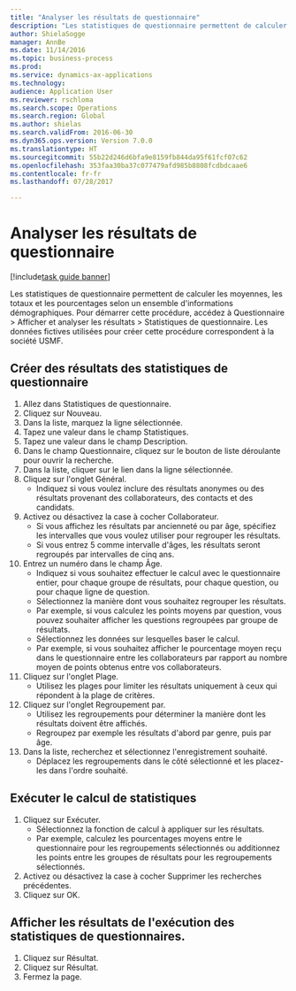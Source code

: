 ```yaml
--- 
title: "Analyser les résultats de questionnaire"
description: "Les statistiques de questionnaire permettent de calculer les moyennes, les totaux et les pourcentages selon un ensemble d'informations démographiques."
author: ShielaSogge
manager: AnnBe
ms.date: 11/14/2016
ms.topic: business-process
ms.prod: 
ms.service: dynamics-ax-applications
ms.technology: 
audience: Application User
ms.reviewer: rschloma
ms.search.scope: Operations
ms.search.region: Global
ms.author: shielas
ms.search.validFrom: 2016-06-30
ms.dyn365.ops.version: Version 7.0.0
ms.translationtype: HT
ms.sourcegitcommit: 55b22d246d6bfa9e8159fb844da95f61fcf07c62
ms.openlocfilehash: 353faa30ba37c077479afd985b8808fcdbdcaae6
ms.contentlocale: fr-fr
ms.lasthandoff: 07/28/2017

---
```

# <a name="analyze-questionnaire-results"></a>Analyser les résultats de questionnaire

[!include[task guide banner](../../includes/task-guide-banner.md)]

Les statistiques de questionnaire permettent de calculer les moyennes, les totaux et les pourcentages selon un ensemble d'informations démographiques. Pour démarrer cette procédure, accédez à Questionnaire > Afficher et analyser les résultats > Statistiques de questionnaire. Les données fictives utilisées pour créer cette procédure correspondent à la société USMF.


## <a name="create-a-questionnaire-statistics-record"></a>Créer des résultats des statistiques de questionnaire
1. Allez dans Statistiques de questionnaire.
2. Cliquez sur Nouveau.
3. Dans la liste, marquez la ligne sélectionnée.
4. Tapez une valeur dans le champ Statistiques.
5. Tapez une valeur dans le champ Description.
6. Dans le champ Questionnaire, cliquez sur le bouton de liste déroulante pour ouvrir la recherche.
7. Dans la liste, cliquer sur le lien dans la ligne sélectionnée.
8. Cliquez sur l'onglet Général.
    * Indiquez si vous voulez inclure des résultats anonymes ou des résultats provenant des collaborateurs, des contacts et des candidats.  
9. Activez ou désactivez la case à cocher Collaborateur.
    * Si vous affichez les résultats par ancienneté ou par âge, spécifiez les intervalles que vous voulez utiliser pour regrouper les résultats.  
    * Si vous entrez 5 comme intervalle d'âges, les résultats seront regroupés par intervalles de cinq ans.  
10. Entrez un numéro dans le champ Âge.
    * Indiquez si vous souhaitez effectuer le calcul avec le questionnaire entier, pour chaque groupe de résultats, pour chaque question, ou pour chaque ligne de question.  
    * Sélectionnez la manière dont vous souhaitez regrouper les résultats.  
    * Par exemple, si vous calculez les points moyens par question, vous pouvez souhaiter afficher les questions regroupées par groupe de résultats.  
    * Sélectionnez les données sur lesquelles baser le calcul.  
    * Par exemple, si vous souhaitez afficher le pourcentage moyen reçu dans le questionnaire entre les collaborateurs par rapport au nombre moyen de points obtenus entre vos collaborateurs.  
11. Cliquez sur l'onglet Plage.
    * Utilisez les plages pour limiter les résultats uniquement à ceux qui répondent à la plage de critères.  
12. Cliquez sur l'onglet Regroupement par.
    * Utilisez les regroupements pour déterminer la manière dont les résultats doivent être affichés.  
    * Regroupez par exemple les résultats d'abord par genre, puis par âge.  
13. Dans la liste, recherchez et sélectionnez l'enregistrement souhaité.
    * Déplacez les regroupements dans le côté sélectionné et les placez-les dans l'ordre souhaité.  

## <a name="execute-the-statistics-calculation"></a>Exécuter le calcul de statistiques
1. Cliquez sur Exécuter.
    * Sélectionnez la fonction de calcul à appliquer sur les résultats.  
    * Par exemple, calculez les pourcentages moyens entre le questionnaire pour les regroupements sélectionnés ou additionnez les points entre les groupes de résultats pour les regroupements sélectionnés.  
2. Activez ou désactivez la case à cocher Supprimer les recherches précédentes.
3. Cliquez sur OK.

## <a name="view-the-results-of-the-questionnaire-statistics-run"></a>Afficher les résultats de l'exécution des statistiques de questionnaires.
1. Cliquez sur Résultat.
2. Cliquez sur Résultat.
3. Fermez la page.


